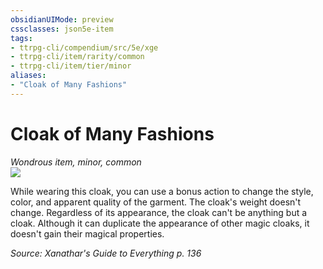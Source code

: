 ```yaml
---
obsidianUIMode: preview
cssclasses: json5e-item
tags:
- ttrpg-cli/compendium/src/5e/xge
- ttrpg-cli/item/rarity/common
- ttrpg-cli/item/tier/minor
aliases: 
- "Cloak of Many Fashions"
---
```

# Cloak of Many Fashions
*Wondrous item, minor, common*  
![](3-Mechanics/CLI/items/img/cloak-of-many-fashions.webp#right)


While wearing this cloak, you can use a bonus action to change the style, color, and apparent quality of the garment. The cloak's weight doesn't change. Regardless of its appearance, the cloak can't be anything but a cloak. Although it can duplicate the appearance of other magic cloaks, it doesn't gain their magical properties.

*Source: Xanathar's Guide to Everything p. 136*